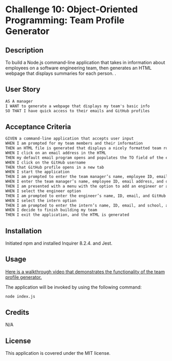 # Challenge 10: Object-Oriented Programming: Team Profile Generator

## Description
To build a Node.js command-line application that takes in information about employees on a software engineering team, then generates an HTML webpage that displays summaries for each person. .

## User Story

```md
AS A manager
I WANT to generate a webpage that displays my team's basic info
SO THAT I have quick access to their emails and GitHub profiles
```

## Acceptance Criteria

```md
GIVEN a command-line application that accepts user input
WHEN I am prompted for my team members and their information
THEN an HTML file is generated that displays a nicely formatted team roster based on user input
WHEN I click on an email address in the HTML
THEN my default email program opens and populates the TO field of the email with the address
WHEN I click on the GitHub username
THEN that GitHub profile opens in a new tab
WHEN I start the application
THEN I am prompted to enter the team manager’s name, employee ID, email address, and office number
WHEN I enter the team manager’s name, employee ID, email address, and office number
THEN I am presented with a menu with the option to add an engineer or an intern or to finish building my team
WHEN I select the engineer option
THEN I am prompted to enter the engineer’s name, ID, email, and GitHub username, and I am taken back to the menu
WHEN I select the intern option
THEN I am prompted to enter the intern’s name, ID, email, and school, and I am taken back to the menu
WHEN I decide to finish building my team
THEN I exit the application, and the HTML is generated
```

## Installation

Initiated npm and installed Inquirer 8.2.4. and Jest.

## Usage

[Here is a walkthrough video that demonstrates the functionality of the team profile generator.](https://)

The application will be invoked by using the following command:

```bash
node index.js
```

## Credits

N/A

## License

This application is covered under the MIT license.